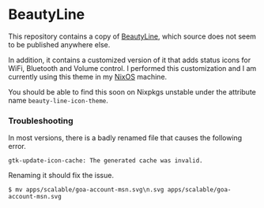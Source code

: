 # BeautyLine

This repository contains a copy of [BeautyLine](https://www.gnome-look.org/p/1425426/), which source does not seem to be published anywhere else.

In addition, it contains a customized version of it that adds status icons for WiFi, Bluetooth and Volume control. I performed this customization and I am currently using this theme in my [NixOS](https://github.com/gvolpe/nix-config) machine.

You should be able to find this soon on Nixpkgs unstable under the attribute name `beauty-line-icon-theme`.

### Troubleshooting

In most versions, there is a badly renamed file that causes the following error.

```shell
gtk-update-icon-cache: The generated cache was invalid.
```

Renaming it should fix the issue.

```shell
$ mv apps/scalable/goa-account-msn.svg\n.svg apps/scalable/goa-account-msn.svg
```
